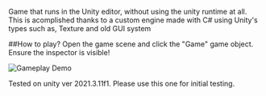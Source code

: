 Game that runs in the Unity editor, without using the unity runtime at all.
This is acomplished thanks to a custom engine made with C# using Unity's types such as, Texture and old GUI system

##How to play?
Open the game scene and click the "Game" game object. Ensure the inspector is visible!

![Gameplay Demo](gamepreview.gif)

Tested on unity ver 2021.3.11f1. Please use this one for initial testing.
